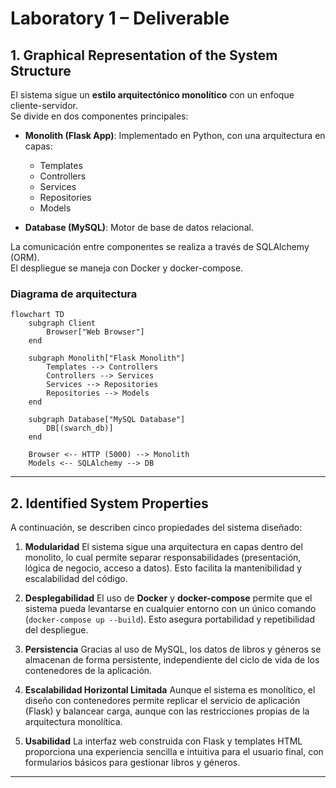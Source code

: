 # Laboratory 1 – Deliverable

## 1. Graphical Representation of the System Structure

El sistema sigue un **estilo arquitectónico monolítico** con un enfoque cliente-servidor.  
Se divide en dos componentes principales:

- **Monolith (Flask App)**: Implementado en Python, con una arquitectura en capas:  
  - Templates  
  - Controllers  
  - Services  
  - Repositories  
  - Models  

- **Database (MySQL)**: Motor de base de datos relacional.

La comunicación entre componentes se realiza a través de SQLAlchemy (ORM).  
El despliegue se maneja con Docker y docker-compose.

### Diagrama de arquitectura

```mermaid
flowchart TD
    subgraph Client
        Browser["Web Browser"]
    end

    subgraph Monolith["Flask Monolith"]
        Templates --> Controllers
        Controllers --> Services
        Services --> Repositories
        Repositories --> Models
    end

    subgraph Database["MySQL Database"]
        DB[(swarch_db)]
    end

    Browser <-- HTTP (5000) --> Monolith
    Models <-- SQLAlchemy --> DB
````

---

## 2. Identified System Properties

A continuación, se describen cinco propiedades del sistema diseñado:

1. **Modularidad**
   El sistema sigue una arquitectura en capas dentro del monolito, lo cual permite separar responsabilidades (presentación, lógica de negocio, acceso a datos). Esto facilita la mantenibilidad y escalabilidad del código.

2. **Desplegabilidad**
   El uso de **Docker** y **docker-compose** permite que el sistema pueda levantarse en cualquier entorno con un único comando (`docker-compose up --build`). Esto asegura portabilidad y repetibilidad del despliegue.

3. **Persistencia**
   Gracias al uso de MySQL, los datos de libros y géneros se almacenan de forma persistente, independiente del ciclo de vida de los contenedores de la aplicación.

4. **Escalabilidad Horizontal Limitada**
   Aunque el sistema es monolítico, el diseño con contenedores permite replicar el servicio de aplicación (Flask) y balancear carga, aunque con las restricciones propias de la arquitectura monolítica.

5. **Usabilidad**
   La interfaz web construida con Flask y templates HTML proporciona una experiencia sencilla e intuitiva para el usuario final, con formularios básicos para gestionar libros y géneros.

---

